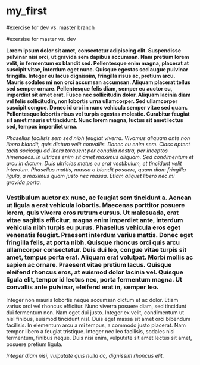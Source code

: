 # my_first

#exercise for dev vs. master branch

#exersise for master vs. dev

**Lorem ipsum dolor sit amet, consectetur adipiscing elit. Suspendisse pulvinar nisi orci, ut gravida sem dapibus accumsan. Nam pretium lorem velit, in fermentum ex blandit sed. Pellentesque enim magna, placerat at suscipit vitae, interdum eget nunc. Quisque egestas sed augue pulvinar fringilla. Integer eu lacus dignissim, fringilla risus ac, pretium arcu. Mauris sodales mi non orci accumsan accumsan. Aliquam placerat tellus sed semper ornare. Pellentesque felis diam, semper eu auctor eu, imperdiet sit amet erat. Fusce nec sollicitudin dolor. Aliquam lacinia diam vel felis sollicitudin, non lobortis urna ullamcorper. Sed ullamcorper suscipit congue. Donec id orci in nunc vehicula semper vitae sed quam. Pellentesque lobortis risus vel turpis egestas molestie. Curabitur feugiat sit amet mauris ut tincidunt. Nunc lorem magna, luctus sit amet lectus sed, tempus imperdiet urna.**

_Phasellus facilisis sem sed nibh feugiat viverra. Vivamus aliquam ante non libero blandit, quis dictum velit convallis. Donec eu enim sem. Class aptent taciti sociosqu ad litora torquent per conubia nostra, per inceptos himenaeos. In ultrices enim sit amet maximus aliquam. Sed condimentum et arcu in dictum. Duis ultricies metus eu erat vestibulum, et tincidunt velit interdum. Phasellus mattis, massa a blandit posuere, quam diam fringilla ligula, a maximus quam justo nec massa. Etiam aliquet libero nec mi gravida porta._

### Vestibulum auctor ex nunc, ac feugiat sem tincidunt a. Aenean ut ligula a erat vehicula lobortis. Maecenas porttitor posuere lorem, quis viverra eros rutrum cursus. Ut malesuada, erat vitae sagittis efficitur, magna enim imperdiet ante, interdum vehicula nibh turpis eu purus. Phasellus vehicula eros eget venenatis feugiat. Praesent interdum varius mattis. Donec eget fringilla felis, at porta nibh. Quisque rhoncus orci quis arcu ullamcorper consectetur. Duis dui leo, congue vitae turpis sit amet, tempus porta erat. Aliquam erat volutpat. Morbi mollis ac sapien ac ornare. Praesent vitae pretium lacus. Quisque eleifend rhoncus eros, at euismod dolor lacinia vel. Quisque ligula elit, tempor id lectus nec, porta fermentum magna. Ut convallis ante pulvinar, eleifend erat in, semper leo.

Integer non mauris lobortis neque accumsan dictum et ac dolor. Etiam varius orci vel rhoncus efficitur. Nunc viverra posuere diam, sed tincidunt dui fermentum non. Nam eget dui justo. Integer ex velit, condimentum ut nisl finibus, euismod tincidunt nisl. Duis eget massa sit amet orci bibendum facilisis. In elementum arcu a mi tempus, a commodo justo placerat. Nam tempor libero a feugiat tristique. Integer nec leo facilisis, sodales nisi fermentum, finibus neque. Duis nisi enim, vulputate sit amet lectus sit amet, posuere pretium ligula.

_Integer diam nisi, vulputate quis nulla ac, dignissim rhoncus elit._
